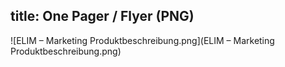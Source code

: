 title: One Pager / Flyer (PNG)
---

![ELIM – Marketing Produktbeschreibung.png](ELIM – Marketing Produktbeschreibung.png)
